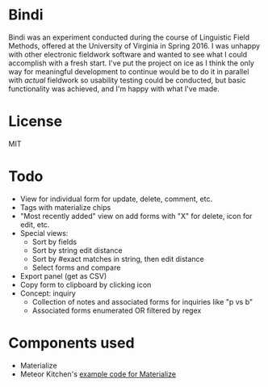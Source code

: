 # Bindi
Bindi was an experiment conducted during the course of Linguistic Field Methods, offered at the University of Virginia in Spring 2016. I was unhappy with other electronic fieldwork software and wanted to see what I could accomplish with a fresh start. I've put the project on ice as I think the only way for meaningful development to continue would be to do it in parallel with *actual* fieldwork so usability testing could be conducted, but basic functionality was achieved, and I'm happy with what I've made.

# License
MIT

# Todo
* View for individual form for update, delete, comment, etc.
* Tags with materialize chips
* "Most recently added" view on add forms with "X" for delete, icon for edit, etc.
* Special views:
    * Sort by fields
    * Sort by string edit distance
    * Sort by #exact matches in string, then edit distance
    * Select forms and compare
* Export panel (get as CSV)
* Copy form to clipboard by clicking icon
* Concept: inquiry
    * Collection of notes and associated forms for inquiries like "p vs b"
    * Associated forms enumerated OR filtered by regex


# Components used
* Materialize
* Meteor Kitchen's [example code for
  Materialize](https://github.com/perak/kitchen-examples/tree/master/example-materialize)

